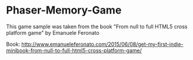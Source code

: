 # Phaser-Memory-Game

This game sample was taken from the book "From null to full HTML5 cross platform game" by Emanuele Feronato

Book: http://www.emanueleferonato.com/2015/06/08/get-my-first-indie-minibook-from-null-to-full-html5-cross-platform-game/
